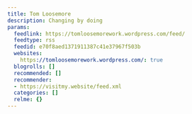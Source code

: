 ```yaml
---
title: Tom Loosemore
description: Changing by doing
params:
  feedlink: https://tomloosemorework.wordpress.com/feed/
  feedtype: rss
  feedid: e70f8aed1371911387c41e37967f503b
  websites:
    https://tomloosemorework.wordpress.com/: true
  blogrolls: []
  recommended: []
  recommender:
  - https://visitmy.website/feed.xml
  categories: []
  relme: {}
---
```

